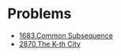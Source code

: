 # Problems

- [1683.Common Subsequence](http://acm.tju.edu.cn/toj/showp1683.html)
- [2870.The K-th City](http://acm.tju.edu.cn/toj/showp2870.html)
